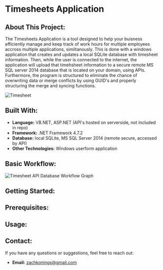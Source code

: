# Timesheets Application

## About This Project:

The Timesheets Application is a tool designed to help your buisness efficiently manage and keep track of work hours for multiple employees accross multiple applications, similtanously. This is done with a windows application that creates and updates a local SQLite database with timesheet information. Then, while the user is connected to the internet, the application will upload that timehsheet information to a secure remote MS SQL server 2014 database that is located on your domain, using APIs. Furthermore, the program is structured to eliminate the chance of overwriting data or merge conflicts by using GUID's and properly structuring the merge and syncing functions.

![Timesheet](https://github.com/zkonings/Timesheets-Application/assets/148987384/acb9d9cc-9159-43b9-aa1e-373c91224bef)

## Built With:

- **Language:** VB.NET, ASP.NET (API's hosted on serverside, not included in repo)
- **Framework:** .NET Framework 4.7.2
- **Database:** local SQLite, MS SQL Server 2014 (remote secure, accessed by API)
- **Other Technologies:** Windows userform application

## Basic Workflow:
![Timesheet API Database Workflow Graph](https://github.com/zkonings/Timesheets-Application/assets/148987384/860bc5ec-1027-4482-b7ee-3c321b73561e)

## Getting Started:



## Prerequisites:



## Usage:



## Contact:

If you have any questions or suggestions, feel free to reach out:

- **Email:** zachkonings@gmail.com




